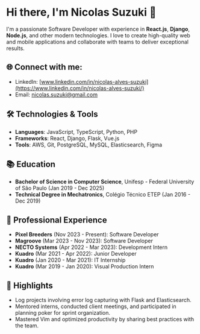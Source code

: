 # Hi there, I'm Nicolas Suzuki 👋

I'm a passionate Software Developer with experience in **React.js**, **Django**, **Node.js**, and other modern technologies. I love to create high-quality web and mobile applications and collaborate with teams to deliver exceptional results.

## 🌐 Connect with me:
- LinkedIn: [www.linkedin.com/in/nicolas-alves-suzuki](https://www.linkedin.com/in/nicolas-alves-suzuki/)
- Email: nicolas.suzuki@gmail.com

## 🛠️ Technologies & Tools
- **Languages**: JavaScript, TypeScript, Python, PHP
- **Frameworks**: React, Django, Flask, Vue.js
- **Tools**: AWS, Git, PostgreSQL, MySQL, Elasticsearch, Figma

## 📚 Education
- **Bachelor of Science in Computer Science**, Unifesp - Federal University of São Paulo (Jan 2019 - Dec 2025)
- **Technical Degree in Mechatronics**, Colégio Técnico ETEP (Jan 2016 - Dec 2019)

## 💼 Professional Experience
- **Pixel Breeders** (Nov 2023 - Present): Software Developer
- **Magroove** (Mar 2023 - Nov 2023): Software Developer
- **NECTO Systems** (Apr 2022 - Mar 2023): Development Intern
- **Kuadro** (Mar 2021 - Apr 2022): Junior Developer
- **Kuadro** (Jan 2020 - Mar 2021): IT Internship
- **Kuadro** (Mar 2019 - Jan 2020): Visual Production Intern

## 🌟 Highlights
- Log projects involving error log capturing with Flask and Elasticsearch.
- Mentored interns, conducted client meetings, and participated in planning poker for sprint organization.
- Mastered Vim and optimized productivity by sharing best practices with the team.
